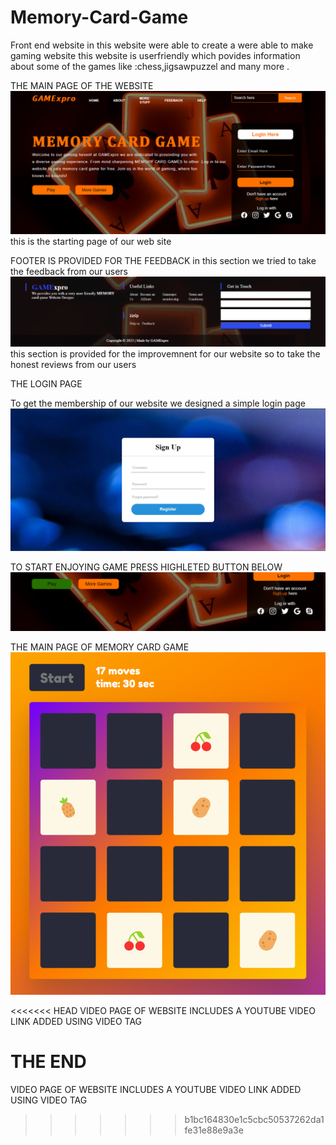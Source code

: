 # Memory-Card-Game
Front end website in this website were able to create a were able to make gaming website
this website is userfriendly which povides information about some of the games like :chess,jigsawpuzzel and many more .


THE MAIN PAGE OF THE WEBSITE
![alt text](<Screenshot 2024-05-15 151243.png>)
this is the starting page of our web site


FOOTER IS PROVIDED FOR THE FEEDBACK
in this section we tried to take the feedback from our users
![alt text](<Screenshot 2024-05-15 153155.png>)
this section is provided for the improvemnent for our website 
so to take the honest reviews from our users


THE LOGIN PAGE

To get the membership of our website we designed a simple login page
![alt text](<Screenshot 2024-05-15 151647.png>)



TO START ENJOYING GAME PRESS HIGHLETED BUTTON BELOW
![alt text](<Screenshot 2024-05-16 172018.png>)

THE MAIN PAGE OF MEMORY CARD GAME
![alt text](image-1.png)

<<<<<<< HEAD
VIDEO PAGE OF WEBSITE INCLUDES A YOUTUBE VIDEO LINK ADDED USING VIDEO TAG

THE END
=======

VIDEO PAGE OF WEBSITE INCLUDES A YOUTUBE VIDEO LINK ADDED USING VIDEO TAG

>>>>>>> b1bc164830e1c5cbc50537262da1fe31e88e9a3e
